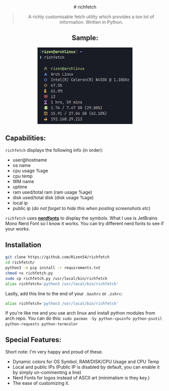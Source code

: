 <div align="center">
# richfetch

> A richly customisable fetch utility which provides a ton lot of information. Written in Python.

## Sample:
<img src="images/sample.png" alt="Sample Image" width="300">
</div>

## Capabilities:
`richfetch` displays the following info (in order):

- user@hostname
- os name
- cpu usage %age
- cpu temp
- WM name
- uptime
- ram used/total ram (ram usage %age)
- disk used/total disk (disk usage %age)
- local ip
- public ip (*do not forget to hide this when posting screenshots etc*)

`richfetch` uses [**nerdfonts**](https://www.nerdfonts.com/) to display the symbols. What I use is JetBrains Mono Nerd Font so I know it works. You can try different nerd fonts to see if your works.

## Installation
```bash
git clone https://github.com/Rizen54/richfetch
cd richfetch/
python3 -m pip install -r requirements.txt
chmod +x richfetch.py
sudo cp richfetch.py /usr/local/bin/richfetch
alias richfetch='python3 /usr/local/bin/richfetch'
```

Lastly, add this line to the end of your `.bashrc` or `.zshrc`:

```bash
alias richfetch='python3 /usr/local/bin/richfetch'
```

If you're like me and you use arch linux and install python modules from arch repo. You can do this:
`sudo pacman -Sy python-cpuinfo python-psutil python-requests python-termcolor`

## Special Features:
Short note: I'm very happy and proud of these.

- Dynamic colors for OS Symbol, RAM/DISK/CPU Usage and CPU Temp
- Local and public IPs (Public IP is disabled by default, you can enable it by simply un-commenting a line)
- Nerd Fonts for logos instead of ASCII art (minimalism is they key.)
- The ease of customizing it.
